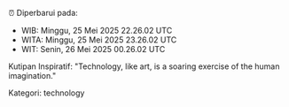 ⏰ Diperbarui pada:
- WIB: Minggu, 25 Mei 2025 22.26.02 UTC
- WITA: Minggu, 25 Mei 2025 23.26.02 UTC
- WIT: Senin, 26 Mei 2025 00.26.02 UTC

Kutipan Inspiratif:
"Technology, like art, is a soaring exercise of the human imagination."


Kategori: technology

